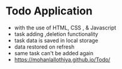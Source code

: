 # Todo Application
- with the use of HTML, CSS , & Javascript
- task adding ,deletion functionality
- task data is saved in local storage
- data restored on refresh
- same task can't be added again
- https://mohanlallothiya.github.io/Todo/

